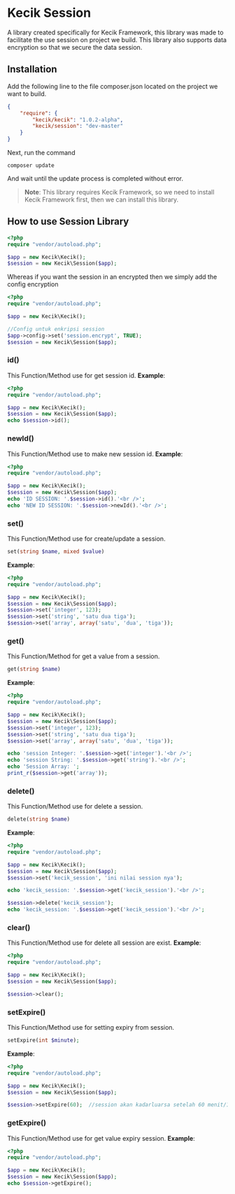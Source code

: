 **Kecik Session**
==========
A library created specifically for Kecik Framework, this library was made to facilitate the use session on project we build. This library also supports data encryption so that we secure the data session.

**Installation**
-----------
Add the following line to the file composer.json located on the project we want to build.
```json
{
    "require": {
        "kecik/kecik": "1.0.2-alpha",
        "kecik/session": "dev-master"
    }
}
```

Next, run the command
```shell
composer update
```

And wait until the update process is completed without error.

> **Note**: This library requires Kecik Framework, so we need to install  Kecik Framework first, then we can install this library.

## **How to use Session Library**

```php
<?php
require "vendor/autoload.php";

$app = new Kecik\Kecik();
$session = new Kecik\Session($app);
```
Whereas if you want the session in an encrypted then we simply add the config encryption

```php
<?php
require "vendor/autoload.php";

$app = new Kecik\Kecik();

//Config untuk enkripsi session
$app->config->set('session.encrypt', TRUE);
$session = new Kecik\Session($app);
```

### **id()**
This Function/Method use for get session id.
**Example**:
```php
<?php
require "vendor/autoload.php";

$app = new Kecik\Kecik();
$session = new Kecik\Session($app);
echo $session->id();
```

### **newId()**
This Function/Method use to make new session id.
**Example**:
```php
<?php
require "vendor/autoload.php";

$app = new Kecik\Kecik();
$session = new Kecik\Session($app);
echo 'ID SESSION: '.$session->id().'<br />';
echo 'NEW ID SESSION: '.$session->newId().'<br />';
```

### **set()**
This Function/Method use for create/update a session.
```php
set(string $name, mixed $value)
```
**Example**:
```php
<?php
require "vendor/autoload.php";

$app = new Kecik\Kecik();
$session = new Kecik\Session($app);
$session->set('integer', 123);
$session->set('string', 'satu dua tiga');
$session->set('array', array('satu', 'dua', 'tiga'));
```

### **get()**
This Function/Method for get a value from a session.
```php
get(string $name)
```
**Example**:
```php
<?php
require "vendor/autoload.php";

$app = new Kecik\Kecik();
$session = new Kecik\Session($app);
$session->set('integer', 123);
$session->set('string', 'satu dua tiga');
$session->set('array', array('satu', 'dua', 'tiga'));

echo 'session Integer: '.$session->get('integer').'<br />';
echo 'session String: '.$session->get('string').'<br />';
echo 'Session Array: ';
print_r($session->get('array'));
```

### **delete()**
This Function/Method use for delete a session.
```php
delete(string $name)
```
**Example**:
```php
<?php
require "vendor/autoload.php";

$app = new Kecik\Kecik();
$session = new Kecik\Session($app);
$session->set('kecik_session', 'ini nilai session nya');

echo 'kecik_session: '.$session->get('kecik_session').'<br />';

$session->delete('kecik_session');
echo 'kecik_session: '.$session->get('kecik_session').'<br />';
```

### **clear()**
This Function/Method use for delete all session are exist.
**Example**:
```php
<?php
require "vendor/autoload.php";

$app = new Kecik\Kecik();
$session = new Kecik\Session($app);

$session->clear();
```

### **setExpire()**
This Function/Method use for setting expiry from session.
```php
setExpire(int $minute);
```
**Example**:
```php
<?php
require "vendor/autoload.php";

$app = new Kecik\Kecik();
$session = new Kecik\Session($app);

$session->setExpire(60);  //session akan kadarluarsa setelah 60 menit/1 jam
```

### **getExpire()**
This Function/Method use for get value expiry session.
**Example**:
```php
<?php
require "vendor/autoload.php";

$app = new Kecik\Kecik();
$session = new Kecik\Session($app);
echo $session->getExpire();
```
